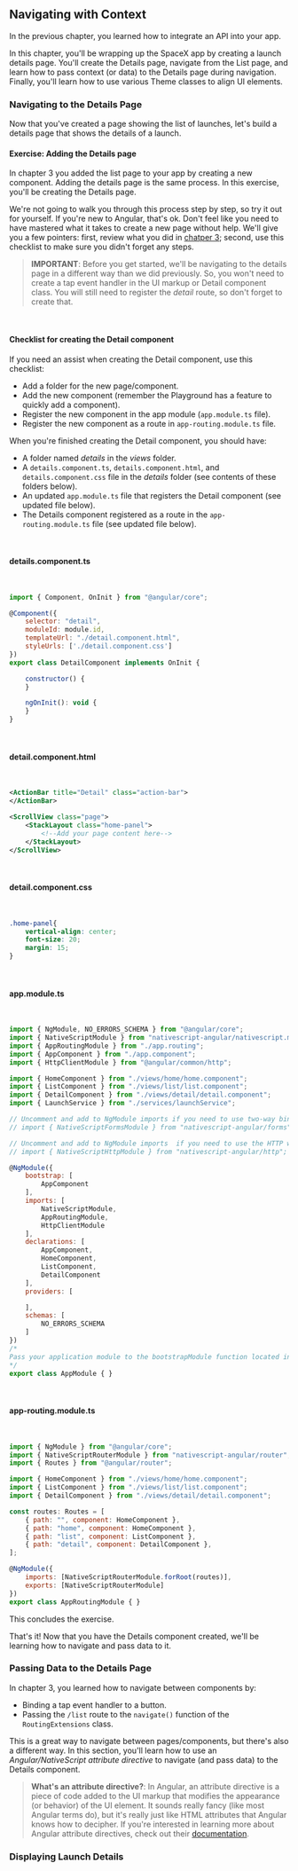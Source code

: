 ## Navigating with Context

In the previous chapter, you learned how to integrate an API into your app. 

In this chapter, you'll be wrapping up the SpaceX app by creating a launch details page. You'll create the Details page, navigate from the List page, and learn how to pass context (or data) to the Details page during navigation. Finally, you'll learn how to use various Theme classes to align UI elements. 

### Navigating to the Details Page

Now that you've created a page showing the list of launches, let's build a details page that shows the details of a launch. 

<h4 class="exercise-start">
    <b>Exercise</b>: Adding the Details page
</h4>

In chapter 3 you added the list page to your app by creating a new component. Adding the details page is the same process. In this exercise, you'll be creating the Details page.

We're not going to walk you through this process step by step, so try it out for yourself. If you're new to Angular, that's ok. Don't feel like you need to have mastered what it takes to create a new page without help. We'll give you a few pointers: first, review what you did in [chatper 3](#chapter3.0); second, use this checklist to make sure you didn't forget any steps.

> **IMPORTANT**: Before you get started, we'll be navigating to the details page in a different way than we did previously. So, you won't need to create a tap event handler in the UI markup or Detail component class. You will still need to register the *detail* route, so don't forget to create that.

<br/>

#### Checklist for creating the Detail component

If you need an assist when creating the Detail component, use this checklist:
* Add a folder for the new page/component.
* Add the new component (remember the Playground has a feature to quickly add a component).
* Register the new component in the app module (`app.module.ts` file).
* Register the new component as a route in `app-routing.module.ts` file. 

When you're finished creating the Detail component, you should have:
* A folder named *details* in the *views* folder.
* A `details.component.ts`, `details.component.html`, and `details.component.css` file in the *details* folder (see contents of these folders below).
* An updated `app.module.ts` file that registers the Detail component (see updated file below).
* The Details component registered as a route in the `app-routing.module.ts` file (see updated file below).

<br/>

#### details.component.ts

<br/>

```javascript
import { Component, OnInit } from "@angular/core";

@Component({
	selector: "detail",
	moduleId: module.id,
	templateUrl: "./detail.component.html",
	styleUrls: ['./detail.component.css']
})
export class DetailComponent implements OnInit {

	constructor() {
	}

	ngOnInit(): void {
	}
}
```

<br/>

#### detail.component.html

<br/>

```xml
<ActionBar title="Detail" class="action-bar">
</ActionBar>

<ScrollView class="page">
	<StackLayout class="home-panel">
		<!--Add your page content here-->
	</StackLayout>
</ScrollView>
```

<br/>

#### detail.component.css

<br/>

```css
.home-panel{
	vertical-align: center;
	font-size: 20;
	margin: 15;
}
```

<br/>

#### app.module.ts

<br/>

```javascript
import { NgModule, NO_ERRORS_SCHEMA } from "@angular/core";
import { NativeScriptModule } from "nativescript-angular/nativescript.module";
import { AppRoutingModule } from "./app.routing";
import { AppComponent } from "./app.component";
import { HttpClientModule } from "@angular/common/http";

import { HomeComponent } from "./views/home/home.component";
import { ListComponent } from "./views/list/list.component";
import { DetailComponent } from "./views/detail/detail.component";
import { LaunchService } from "./services/launchService";

// Uncomment and add to NgModule imports if you need to use two-way binding
// import { NativeScriptFormsModule } from "nativescript-angular/forms";

// Uncomment and add to NgModule imports  if you need to use the HTTP wrapper
// import { NativeScriptHttpModule } from "nativescript-angular/http";

@NgModule({
    bootstrap: [
        AppComponent
    ],
    imports: [
        NativeScriptModule,
        AppRoutingModule,
        HttpClientModule
    ],
    declarations: [
        AppComponent,
        HomeComponent,
        ListComponent,
        DetailComponent
    ],
    providers: [

    ],
    schemas: [
        NO_ERRORS_SCHEMA
    ]
})
/*
Pass your application module to the bootstrapModule function located in main.ts to start your app
*/
export class AppModule { }
```

<br/>

#### app-routing.module.ts

<br/>

```javascript
import { NgModule } from "@angular/core";
import { NativeScriptRouterModule } from "nativescript-angular/router";
import { Routes } from "@angular/router";

import { HomeComponent } from "./views/home/home.component";
import { ListComponent } from "./views/list/list.component";
import { DetailComponent } from "./views/detail/detail.component";

const routes: Routes = [
    { path: "", component: HomeComponent },
    { path: "home", component: HomeComponent },
    { path: "list", component: ListComponent },
    { path: "detail", component: DetailComponent },
];

@NgModule({
    imports: [NativeScriptRouterModule.forRoot(routes)],
    exports: [NativeScriptRouterModule]
})
export class AppRoutingModule { }
```

This concludes the exercise.

<div class="exercise-end"></div>

That's it! Now that you have the Details component created, we'll be learning how to navigate and pass data to it.

### Passing Data to the Details Page

In chapter 3, you learned how to navigate between components by:
* Binding a tap event handler to a button.
* Passing the `/list` route to the `navigate()` function of the `RoutingExtensions` class.

This is a great way to navigate between pages/components, but there's also a different way. In this section, you'll learn how to use an *Angular/NativeScript attribute directive* to navigate (and pass data) to the Details component. 

> **What's an attribute directive?**: In Angular, an attribute directive is a piece of code added to the UI markup that modifies the appearance (or behavior) of the UI element. It sounds really fancy (like most Angular terms do), but it's really just like HTML attributes that Angular knows how to decipher. If you're interested in learning more about Angular attribute directives, check out their [documentation](https://angular.io/guide/attribute-directives).



### Displaying Launch Details
